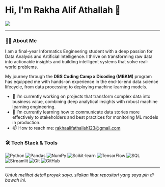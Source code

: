 # Hi, I'm Rakha Alif Athallah 👋

<a href="https://www.linkedin.com/in/rakhaalif/">
  <img src="https://img.shields.io/badge/LinkedIn-0077B5?style=for-the-badge&logo=linkedin&logoColor=white" />
</a>

---

### 👨‍💻 About Me
I am a final-year Informatics Engineering student with a deep passion for Data Analysis and Artificial Intelligence. I thrive on transforming raw data into actionable insights and building intelligent systems that solve real-world problems. 

My journey through the **DBS Coding Camp x Dicoding (MBKM)** program has equipped me with hands-on experience in the end-to-end data science lifecycle, from data processing to deploying machine learning models.

- 🔭 I’m currently working on projects that transform complex data into business value, combining deep analytical insights with robust machine learning engineering.
- 🌱 I’m currently learning how to communicate data stories more effectively to stakeholders and best practices for monitoring ML models in production.
- 📫 How to reach me: rakhaalifathallah123@gmail.com

### 🛠️ Tech Stack & Tools
![Python](https://img.shields.io/badge/python-3670A0?style=for-the-badge&logo=python&logoColor=ffdd54)
![Pandas](https://img.shields.io/badge/pandas-%23150458.svg?style=for-the-badge&logo=pandas&logoColor=white)
![NumPy](https://img.shields.io/badge/numpy-%23013243.svg?style=for-the-badge&logo=numpy&logoColor=white)
![Scikit-learn](https://img.shields.io/badge/scikit--learn-%23F7931E.svg?style=for-the-badge&logo=scikit-learn&logoColor=white)
![TensorFlow](https://img.shields.io/badge/TensorFlow-%23FF6F00.svg?style=for-the-badge&logo=TensorFlow&logoColor=white)
![SQL](https://img.shields.io/badge/sql-%23025E8C.svg?style=for-the-badge&logo=postgresql&logoColor=white)
![Streamlit](https://img.shields.io/badge/Streamlit-FF4B4B?style=for-the-badge&logo=Streamlit&logoColor=white)
![Git](https://img.shields.io/badge/git-%23F05033.svg?style=for-the-badge&logo=git&logoColor=white)
![GitHub](https://img.shields.io/badge/github-%23121011.svg?style=for-the-badge&logo=github&logoColor=white)

---
*Untuk melihat detail proyek saya, silakan lihat repositori yang saya pin di bawah ini.*
